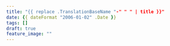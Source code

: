 ```yaml
---
title: "{{ replace .TranslationBaseName "-" " " | title }}"
date: {{ dateFormat "2006-01-02" .Date }}
tags: []
draft: true
feature_image: ""
---
```

